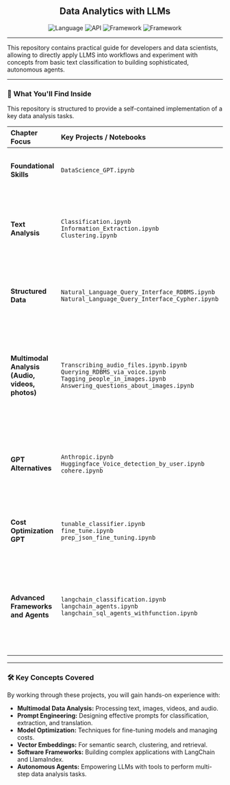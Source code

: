
<div align="center">

## Data Analytics with LLMs

![Language](https://img.shields.io/badge/Language-Python-blue)
![API](https://img.shields.io/badge/API-OpenAI-10A37F?logo=openai&logoColor=white)
![Framework](https://img.shields.io/badge/Framework-LangChain-blueviolet)
![Framework](https://img.shields.io/badge/Framework-LlamaIndex-black)

</div>

---

This repository contains practical guide for developers and data scientists, allowing to directly apply LLMS into workflows and experiment with concepts from basic text classification to building sophisticated, autonomous agents.

---

### 🚀 What You'll Find Inside

This repository is structured to provide a self-contained implementation of a key data analysis tasks.

| Chapter Focus | Key Projects / Notebooks | Core Concepts |
| :--- | :--- | :--- |
| **Foundational Skills** | `DataScience_GPT.ipynb` | Basic API setup, model interaction, prompt customization. |
| **Text Analysis** | `Classification.ipynb`<br>`Information_Extraction.ipynb`<br>`Clustering.ipynb` | Sentiment analysis, structured data extraction, and clustering with vector embeddings. |
| **Structured Data** | `Natural_Language_Query_Interface_RDBMS.ipynb`<br>`Natural_Language_Query_Interface_Cypher.ipynb` | Building natural language interfaces for SQL (RDBMS) and Cypher (Graph DBs). |
| **Multimodal Analysis (Audio, videos, photos)**| `Transcribing_audio_files.ipynb.ipynb` `Querying_RDBMS_via_voice.ipynb` `Tagging_people_in_images.ipynb` `Answering_questions_about_images.ipynb`| Build powerful applications to analyze visual and audio data: from image Q&A and video titling to voice-driven database queries. |
| **GPT Alternatives** | `Anthropic.ipynb` <br> `Huggingface_Voice_detection_by_user.ipynb` <br> `cohere.ipynb` | A comparative overview of GPT alternatives: Claude, Cohere, Gemini, and open-source Hugging Face. |
| **Cost Optimization GPT** | `tunable_classifier.ipynb` <br> `fine_tune.ipynb` <br> `prep_json_fine_tuning.ipynb` | Balance LLM cost and performance using model choice and tuning. |
| **Advanced Frameworks and Agents** | `langchain_classification.ipynb`<br>`langchain_agents.ipynb`<br>`langchain_sql_agents_withfunction.ipynb` | Refactoring with LangChain, building agents with multiple tools (SQL, Search), and creating custom agent tools. |

---

### 🛠️ Key Concepts Covered
By working through these projects, you will gain hands-on experience with:

-   **Multimodal Data Analysis:** Processing text, images, videos, and audio.
-   **Prompt Engineering:** Designing effective prompts for classification, extraction, and translation.
-   **Model Optimization:** Techniques for fine-tuning models and managing costs.
-   **Vector Embeddings:** For semantic search, clustering, and retrieval.
-   **Software Frameworks:** Building complex applications with LangChain and LlamaIndex.
-   **Autonomous Agents:** Empowering LLMs with tools to perform multi-step data analysis tasks.
